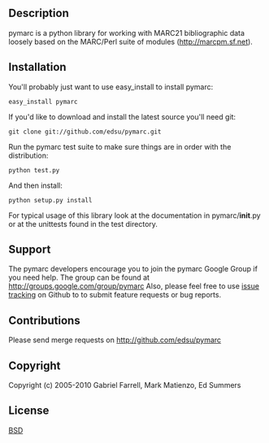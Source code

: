 Description
-----------

pymarc is a python library for working with MARC21 bibliographic data
loosely based on the MARC/Perl suite of modules (http://marcpm.sf.net).

Installation
------------

You'll probably just want to use easy_install to install pymarc:

    easy_install pymarc

If you'd like to download and install the latest source you'll need git:

    git clone git://github.com/edsu/pymarc.git

Run the pymarc test suite to make sure things are in order with the 
distribution:

    python test.py

And then install:

    python setup.py install

For typical usage of this library look at the documentation in 
pymarc/__init__.py or at the unittests found in the test directory.

Support
-------

The pymarc developers encourage you to join the pymarc Google Group if you
need help. The group can be found at http://groups.google.com/group/pymarc
Also, please feel free to use [issue
tracking](https://github.com/edsu/pymarc/issues) on Github to to submit 
feature requests or bug reports.

Contributions
-------------

Please send merge requests on http://github.com/edsu/pymarc

Copyright
---------

Copyright (c) 2005-2010 Gabriel Farrell, Mark Matienzo, Ed Summers

License
-------

[BSD](http://www.opensource.org/licenses/bsd-license.php)
